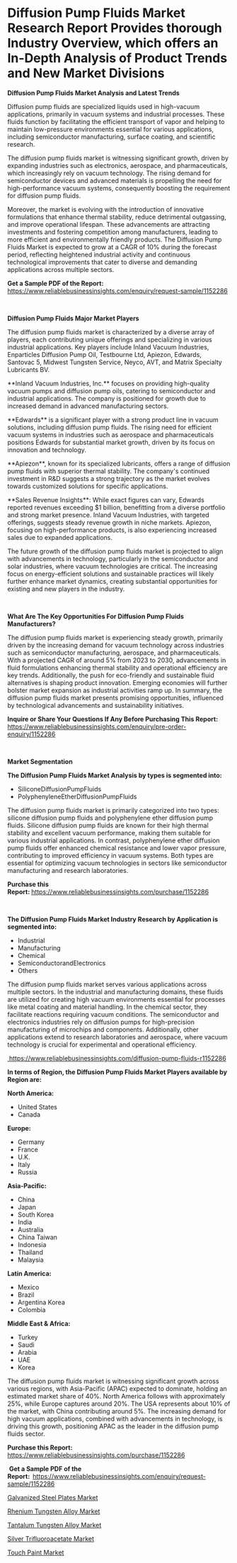 <p><h1>Diffusion Pump Fluids Market Research Report Provides thorough Industry Overview, which offers an In-Depth Analysis of Product Trends and New Market Divisions</h1></p><p><strong>Diffusion Pump Fluids Market Analysis and Latest Trends</strong></p>
<p><p>Diffusion pump fluids are specialized liquids used in high-vacuum applications, primarily in vacuum systems and industrial processes. These fluids function by facilitating the efficient transport of vapor and helping to maintain low-pressure environments essential for various applications, including semiconductor manufacturing, surface coating, and scientific research. </p><p>The diffusion pump fluids market is witnessing significant growth, driven by expanding industries such as electronics, aerospace, and pharmaceuticals, which increasingly rely on vacuum technology. The rising demand for semiconductor devices and advanced materials is propelling the need for high-performance vacuum systems, consequently boosting the requirement for diffusion pump fluids.</p><p>Moreover, the market is evolving with the introduction of innovative formulations that enhance thermal stability, reduce detrimental outgassing, and improve operational lifespan. These advancements are attracting investments and fostering competition among manufacturers, leading to more efficient and environmentally friendly products. The Diffusion Pump Fluids Market is expected to grow at a CAGR of 10% during the forecast period, reflecting heightened industrial activity and continuous technological improvements that cater to diverse and demanding applications across multiple sectors.</p></p>
<p><strong>Get a Sample PDF of the Report:&nbsp;</strong> <a href="https://www.reliablebusinessinsights.com/enquiry/request-sample/1152286?utm_campaign=63&utm_medium=2&utm_source=Github&utm_content=ia&utm_term=31032025&utm_id=diffusion-pump-fluids">https://www.reliablebusinessinsights.com/enquiry/request-sample/1152286</a></p>
<p>&nbsp;</p>
<p><strong>Diffusion Pump Fluids Major Market Players</strong></p>
<p><p>The diffusion pump fluids market is characterized by a diverse array of players, each contributing unique offerings and specializing in various industrial applications. Key players include Inland Vacuum Industries, Enparticles Diffusion Pump Oil, Testbourne Ltd, Apiezon, Edwards, Santovac 5, Midwest Tungsten Service, Neyco, AVT, and Matrix Specialty Lubricants BV.</p><p>**Inland Vacuum Industries, Inc.** focuses on providing high-quality vacuum pumps and diffusion pump oils, catering to semiconductor and industrial applications. The company is positioned for growth due to increased demand in advanced manufacturing sectors.</p><p>**Edwards** is a significant player with a strong product line in vacuum solutions, including diffusion pump fluids. The rising need for efficient vacuum systems in industries such as aerospace and pharmaceuticals positions Edwards for substantial market growth, driven by its focus on innovation and technology.</p><p>**Apiezon**, known for its specialized lubricants, offers a range of diffusion pump fluids with superior thermal stability. The company's continued investment in R&D suggests a strong trajectory as the market evolves towards customized solutions for specific applications.</p><p>**Sales Revenue Insights**: While exact figures can vary, Edwards reported revenues exceeding $1 billion, benefitting from a diverse portfolio and strong market presence. Inland Vacuum Industries, with targeted offerings, suggests steady revenue growth in niche markets. Apiezon, focusing on high-performance products, is also experiencing increased sales due to expanded applications.</p><p>The future growth of the diffusion pump fluids market is projected to align with advancements in technology, particularly in the semiconductor and solar industries, where vacuum technologies are critical. The increasing focus on energy-efficient solutions and sustainable practices will likely further enhance market dynamics, creating substantial opportunities for existing and new players in the industry.</p></p>
<p>&nbsp;</p>
<p><strong>What Are The Key Opportunities For Diffusion Pump Fluids Manufacturers?</strong></p>
<p><p>The diffusion pump fluids market is experiencing steady growth, primarily driven by the increasing demand for vacuum technology across industries such as semiconductor manufacturing, aerospace, and pharmaceuticals. With a projected CAGR of around 5% from 2023 to 2030, advancements in fluid formulations enhancing thermal stability and operational efficiency are key trends. Additionally, the push for eco-friendly and sustainable fluid alternatives is shaping product innovation. Emerging economies will further bolster market expansion as industrial activities ramp up. In summary, the diffusion pump fluids market presents promising opportunities, influenced by technological advancements and sustainability initiatives.</p></p>
<p><strong>Inquire or Share Your Questions If Any Before Purchasing This Report:</strong> <a href="https://www.reliablebusinessinsights.com/enquiry/pre-order-enquiry/1152286?utm_campaign=63&utm_medium=2&utm_source=Github&utm_content=ia&utm_term=31032025&utm_id=diffusion-pump-fluids">https://www.reliablebusinessinsights.com/enquiry/pre-order-enquiry/1152286</a></p>
<p>&nbsp;</p>
<p><strong>Market Segmentation</strong></p>
<p><strong>The Diffusion Pump Fluids Market Analysis by types is segmented into:</strong></p>
<p><ul><li>SiliconeDiffusionPumpFluids</li><li>PolyphenyleneEtherDiffusionPumpFluids</li></ul></p>
<p><p>The diffusion pump fluids market is primarily categorized into two types: silicone diffusion pump fluids and polyphenylene ether diffusion pump fluids. Silicone diffusion pump fluids are known for their high thermal stability and excellent vacuum performance, making them suitable for various industrial applications. In contrast, polyphenylene ether diffusion pump fluids offer enhanced chemical resistance and lower vapor pressure, contributing to improved efficiency in vacuum systems. Both types are essential for optimizing vacuum technologies in sectors like semiconductor manufacturing and research laboratories.</p></p>
<p><strong>Purchase this Report:&nbsp;</strong><a href="https://www.reliablebusinessinsights.com/purchase/1152286?utm_campaign=63&utm_medium=2&utm_source=Github&utm_content=ia&utm_term=31032025&utm_id=diffusion-pump-fluids">https://www.reliablebusinessinsights.com/purchase/1152286</a></p>
<p>&nbsp;</p>
<p><strong>The Diffusion Pump Fluids Market Industry Research by Application is segmented into:</strong></p>
<p><ul><li>Industrial</li><li>Manufacturing</li><li>Chemical</li><li>SemiconductorandElectronics</li><li>Others</li></ul></p>
<p><p>The diffusion pump fluids market serves various applications across multiple sectors. In the industrial and manufacturing domains, these fluids are utilized for creating high vacuum environments essential for processes like metal coating and material handling. In the chemical sector, they facilitate reactions requiring vacuum conditions. The semiconductor and electronics industries rely on diffusion pumps for high-precision manufacturing of microchips and components. Additionally, other applications extend to research laboratories and aerospace, where vacuum technology is crucial for experimental and operational efficiency.</p></p>
<p><a href="https://www.reliablebusinessinsights.com/diffusion-pump-fluids-r1152286?utm_campaign=63&utm_medium=2&utm_source=Github&utm_content=ia&utm_term=31032025&utm_id=diffusion-pump-fluids">&nbsp;https://www.reliablebusinessinsights.com/diffusion-pump-fluids-r1152286</a></p>
<p><strong>In terms of Region, the Diffusion Pump Fluids Market Players available by Region are:</strong></p>
<p>
    <p> <strong> North America: </strong>
        <ul>
            <li>United States</li>
            <li>Canada</li>
        </ul>
        </p> 
    <p> <strong> Europe: </strong>
        <ul>
            <li>Germany</li>
            <li>France</li>
            <li>U.K.</li>
            <li>Italy</li>
            <li>Russia</li>
        </ul>
        </p> 
    <p> <strong> Asia-Pacific: </strong>
        <ul>
            <li>China</li>
            <li>Japan</li>
            <li>South Korea</li>
            <li>India</li>
            <li>Australia</li>
            <li>China Taiwan</li>
            <li>Indonesia</li>
            <li>Thailand</li>
            <li>Malaysia</li>
        </ul>
        </p> 
    <p> <strong> Latin America: </strong>
        <ul>
            <li>Mexico</li>
            <li>Brazil</li>
            <li>Argentina Korea</li>
            <li>Colombia</li>
        </ul>
        </p> 
    <p> <strong> Middle East & Africa: </strong>
        <ul>
            <li>Turkey</li>
            <li>Saudi</li>
            <li>Arabia</li>
            <li>UAE</li>
            <li>Korea</li>
        </ul>
    </p>
    </p>
<p><p>The diffusion pump fluids market is witnessing significant growth across various regions, with Asia-Pacific (APAC) expected to dominate, holding an estimated market share of 40%. North America follows with approximately 25%, while Europe captures around 20%. The USA represents about 10% of the market, with China contributing around 5%. The increasing demand for high vacuum applications, combined with advancements in technology, is driving this growth, positioning APAC as the leader in the diffusion pump fluids sector.</p></p>
<p><strong>Purchase this Report: </strong><a href="https://www.reliablebusinessinsights.com/purchase/1152286?utm_campaign=63&utm_medium=2&utm_source=Github&utm_content=ia&utm_term=31032025&utm_id=diffusion-pump-fluids">https://www.reliablebusinessinsights.com/purchase/1152286</a></p>
<p>&nbsp;<strong>Get a Sample PDF of the Report:&nbsp;&nbsp;</strong><a href="https://www.reliablebusinessinsights.com/enquiry/request-sample/1152286?utm_campaign=63&utm_medium=2&utm_source=Github&utm_content=ia&utm_term=31032025&utm_id=diffusion-pump-fluids">https://www.reliablebusinessinsights.com/enquiry/request-sample/1152286</a></p>
<p><strong></strong></p>
<p><p><a href="https://github.com/rokiahgrendy/Market-Research-Report-List-1/blob/main/galvanized-steel-plates-market.md?utm_campaign=63&utm_medium=2&utm_source=Github&utm_content=ia&utm_term=31032025&utm_id=diffusion-pump-fluids">Galvanized Steel Plates Market</a></p><p><a href="https://github.com/kaniselway4c/Market-Research-Report-List-1/blob/main/rhenium-tungsten-alloy-market.md?utm_campaign=63&utm_medium=2&utm_source=Github&utm_content=ia&utm_term=31032025&utm_id=diffusion-pump-fluids">Rhenium Tungsten Alloy Market</a></p><p><a href="https://github.com/rubiogruis0p/Market-Research-Report-List-1/blob/main/tantalum-tungsten-alloy-market.md?utm_campaign=63&utm_medium=2&utm_source=Github&utm_content=ia&utm_term=31032025&utm_id=diffusion-pump-fluids">Tantalum Tungsten Alloy Market</a></p><p><a href="https://github.com/jemmysolin5k/Market-Research-Report-List-1/blob/main/silver-trifluoroacetate-market.md?utm_campaign=63&utm_medium=2&utm_source=Github&utm_content=ia&utm_term=31032025&utm_id=diffusion-pump-fluids">Silver Trifluoroacetate Market</a></p><p><a href="https://github.com/steegwajma22/Market-Research-Report-List-1/blob/main/touch-paint-market.md?utm_campaign=63&utm_medium=2&utm_source=Github&utm_content=ia&utm_term=31032025&utm_id=diffusion-pump-fluids">Touch Paint Market</a></p></p>